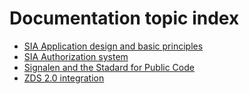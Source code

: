 # Documentation topic index

* [SIA Application design and basic principles](topics/application-design.md)
* [SIA Authorization system](topics/sia-authorization.md)
* [Signalen and the Stadard for Public Code](topics/signalen-and-standard-for-public-code.md)
* [ZDS 2.0 integration](topics/zds.md)
